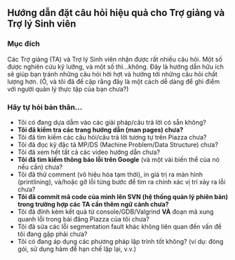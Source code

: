 ## Hướng dẫn đặt câu hỏi hiệu quả cho Trợ giảng và Trợ lý Sinh viên

### Mục đích ###

Các Trợ giảng (TA) và Trợ lý Sinh viên nhận được rất nhiều câu hỏi. Một số được nghiên cứu kỹ lưỡng, và một số thì...không. Đây là hướng dẫn hữu ích sẽ giúp bạn tránh những câu hỏi hời hợt và hướng tới những câu hỏi chất lượng hơn. (Ồ, và tôi đã đề cập rằng đây là một cách dễ dàng để ghi điểm với người quản lý thực tập của bạn chưa?)

### Hãy tự hỏi bản thân... ###

- Tôi có đang dựa dẫm vào các giải pháp/câu trả lời có sẵn không?
- **Tôi đã kiểm tra các trang hướng dẫn (man pages) chưa?**
- Tôi đã tìm kiếm các câu hỏi/câu trả lời tương tự trên Piazza chưa?
- Tôi đã đọc kỹ đặc tả MP/DS (Machine Problem/Data Structure) chưa?
- Tôi đã xem hết tất cả các video hướng dẫn chưa?
- **Tôi đã tìm kiếm thông báo lỗi trên Google** (và một vài biến thể của nó nếu cần) chưa?
- Tôi đã thử comment (vô hiệu hóa tạm thời), in giá trị ra màn hình (printlining), và/hoặc gỡ lỗi từng bước để tìm ra chính xác vị trí xảy ra lỗi chưa?
- **Tôi đã commit mã code của mình lên SVN (hệ thống quản lý phiên bản) trong trường hợp các TA cần thêm ngữ cảnh chưa?**
- Tôi đã đính kèm kết quả từ console/GDB/Valgrind **VÀ** đoạn mã xung quanh lỗi trong bài đăng Piazza của tôi chưa?
- Tôi đã sửa các lỗi segmentation fault khác không liên quan đến vấn đề tôi đang gặp phải chưa?
- Tôi có đang áp dụng các phương pháp lập trình tốt không? (ví dụ: đóng gói, sử dụng hàm để hạn chế lặp lại, v.v.) 
